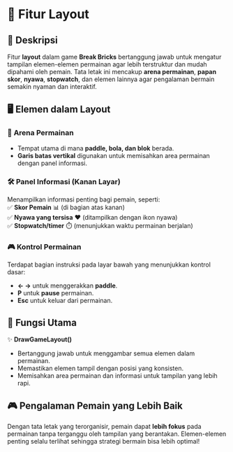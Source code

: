 # 🎨 Fitur Layout  

## 📝 Deskripsi  
Fitur **layout** dalam game **Break Bricks** bertanggung jawab untuk mengatur tampilan elemen-elemen permainan agar lebih terstruktur dan mudah dipahami oleh pemain. Tata letak ini mencakup **arena permainan**, **papan skor**, **nyawa**, **stopwatch**, dan elemen lainnya agar pengalaman bermain semakin nyaman dan interaktif.  

## 🖥️ Elemen dalam Layout  

### 🏓 **Arena Permainan**  
- Tempat utama di mana **paddle, bola, dan blok** berada.  
- **Garis batas vertikal** digunakan untuk memisahkan area permainan dengan panel informasi.  

### 🛠 **Panel Informasi (Kanan Layar)**  
Menampilkan informasi penting bagi pemain, seperti:  
✅ **Skor Pemain** 📊 (di bagian atas kanan)  
✅ **Nyawa yang tersisa** ❤️ (ditampilkan dengan ikon nyawa)  
✅ **Stopwatch/timer** ⏱️ (menunjukkan waktu permainan berjalan)  

### 🎮 **Kontrol Permainan**  
Terdapat bagian instruksi pada layar bawah yang menunjukkan kontrol dasar:  
- **← →** untuk menggerakkan **paddle**.  
- **P** untuk **pause** permainan.  
- **Esc** untuk keluar dari permainan.  

## 🎯 Fungsi Utama  
✨ **DrawGameLayout()**  
- Bertanggung jawab untuk menggambar semua elemen dalam permainan.  
- Memastikan elemen tampil dengan posisi yang konsisten.  
- Memisahkan area permainan dan informasi untuk tampilan yang lebih rapi.  

## 🎮 Pengalaman Pemain yang Lebih Baik  
Dengan tata letak yang terorganisir, pemain dapat **lebih fokus** pada permainan tanpa terganggu oleh tampilan yang berantakan. Elemen-elemen penting selalu terlihat sehingga strategi bermain bisa lebih optimal!  

